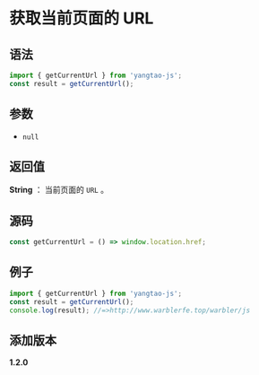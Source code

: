 # 获取当前页面的 URL

## 语法

```js
import { getCurrentUrl } from 'yangtao-js';
const result = getCurrentUrl();
```

## 参数

- `null`

## 返回值

**String** ： 当前页面的 `URL` 。

## 源码

```js
const getCurrentUrl = () => window.location.href;
```

## 例子

```js
import { getCurrentUrl } from 'yangtao-js';
const result = getCurrentUrl();
console.log(result); //=>http://www.warblerfe.top/warbler/js
```

## 添加版本

**1.2.0**
